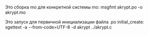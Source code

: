 
Это сборка mo для конкретной системы
mo:
	msgfmt akrypt.po -o akrypt.mo

Это запуск для первичной инициализации файла .po
initial_create:
	xgettext -a --from-code=UTF-8 -d akrypt ../akrypt.c
